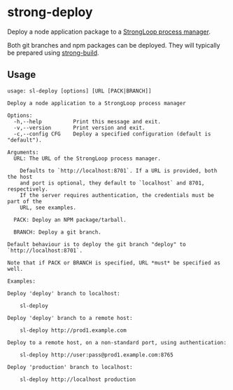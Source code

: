 # strong-deploy

Deploy a node application package to a
[StrongLoop process manager](http://github.com/strongloop/strong-pm).

Both git branches and npm packages can be deployed. They will typically be
prepared using [strong-build](http://github.com/strongloop/strong-build).


## Usage

```
usage: sl-deploy [options] [URL [PACK|BRANCH]]

Deploy a node application to a StrongLoop process manager

Options:
  -h,--help          Print this message and exit.
  -v,--version       Print version and exit.
  -c,--config CFG    Deploy a specified configuration (default is "default").

Arguments:
  URL: The URL of the StrongLoop process manager.

    Defaults to `http://localhost:8701`. If a URL is provided, both the host
    and port is optional, they default to `localhost` and 8701, respectively.
    If the server requires authentication, the credentials must be part of the
    URL, see examples.

  PACK: Deploy an NPM package/tarball.

  BRANCH: Deploy a git branch.

Default behaviour is to deploy the git branch "deploy" to
`http://localhost:8701`.

Note that if PACK or BRANCH is specified, URL *must* be specified as well.

Examples:

Deploy 'deploy' branch to localhost:

    sl-deploy

Deploy 'deploy' branch to a remote host:

    sl-deploy http://prod1.example.com

Deploy to a remote host, on a non-standard port, using authentication:

    sl-deploy http://user:pass@prod1.example.com:8765

Deploy 'production' branch to localhost:

    sl-deploy http://localhost production
```
